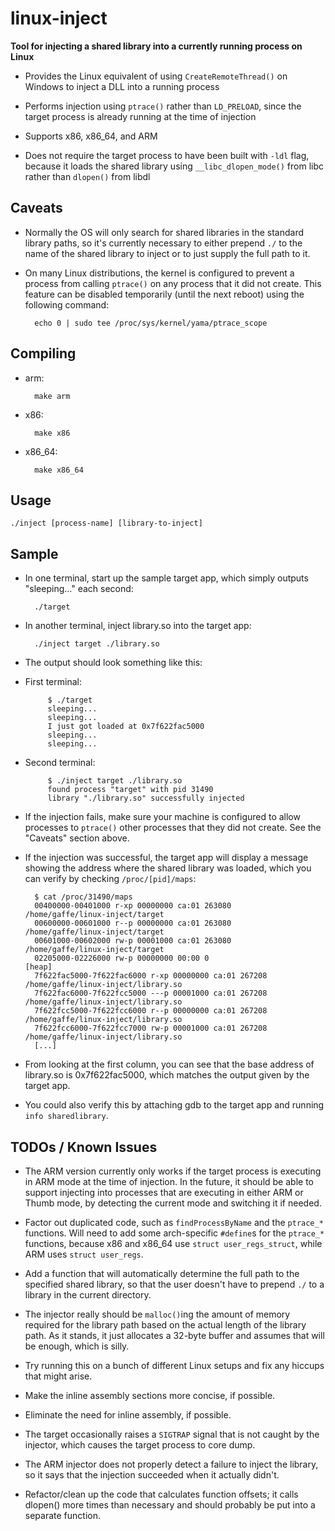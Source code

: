 # linux-inject
**Tool for injecting a shared library into a currently running process on Linux**

* Provides the Linux equivalent of using `CreateRemoteThread()` on Windows to inject a DLL into a running process

* Performs injection using `ptrace()` rather than `LD_PRELOAD`, since the target process is already running at the time of injection

* Supports x86, x86_64, and ARM

* Does not require the target process to have been built with `-ldl` flag, because it loads the shared library using `__libc_dlopen_mode()` from libc rather than `dlopen()` from libdl

## Caveats

* Normally the OS will only search for shared libraries in the standard library paths, so it's currently necessary to either prepend `./` to the name of the shared library to inject or to just supply the full path to it.

* On many Linux distributions, the kernel is configured to prevent a process from calling `ptrace()` on any process that it did not create. This feature can be disabled temporarily (until the next reboot) using the following command:

        echo 0 | sudo tee /proc/sys/kernel/yama/ptrace_scope

## Compiling

* arm:

        make arm

* x86:

        make x86

* x86_64:

        make x86_64

## Usage

    ./inject [process-name] [library-to-inject]

## Sample

* In one terminal, start up the sample target app, which simply outputs "sleeping..." each second:

        ./target

* In another terminal, inject library.so into the target app:

        ./inject target ./library.so

*  The output should look something like this:

 * First terminal:

            $ ./target
            sleeping...
            sleeping...
            I just got loaded at 0x7f622fac5000
            sleeping...
            sleeping...

 * Second terminal:

            $ ./inject target ./library.so
            found process "target" with pid 31490
            library "./library.so" successfully injected

* If the injection fails, make sure your machine is configured to allow processes to `ptrace()` other processes that they did not create. See the "Caveats" section above.

* If the injection was successful, the target app will display a message showing the address where the shared library was loaded, which you can verify by checking `/proc/[pid]/maps`:

        $ cat /proc/31490/maps
        00400000-00401000 r-xp 00000000 ca:01 263080                             /home/gaffe/linux-inject/target
        00600000-00601000 r--p 00000000 ca:01 263080                             /home/gaffe/linux-inject/target
        00601000-00602000 rw-p 00001000 ca:01 263080                             /home/gaffe/linux-inject/target
        02205000-02226000 rw-p 00000000 00:00 0                                  [heap]
        7f622fac5000-7f622fac6000 r-xp 00000000 ca:01 267208                     /home/gaffe/linux-inject/library.so
        7f622fac6000-7f622fcc5000 ---p 00001000 ca:01 267208                     /home/gaffe/linux-inject/library.so
        7f622fcc5000-7f622fcc6000 r--p 00000000 ca:01 267208                     /home/gaffe/linux-inject/library.so
        7f622fcc6000-7f622fcc7000 rw-p 00001000 ca:01 267208                     /home/gaffe/linux-inject/library.so
        [...]

* From looking at the first column, you can see that the base address of library.so is 0x7f622fac5000, which matches the output given by the target app.

* You could also verify this by attaching gdb to the target app and running `info sharedlibrary`.

## TODOs / Known Issues

* The ARM version currently only works if the target process is executing in ARM mode at the time of injection. In the future, it should be able to support injecting into processes that are executing in either ARM or Thumb mode, by detecting the current mode and switching it if needed.

* Factor out duplicated code, such as `findProcessByName` and the `ptrace_*` functions. Will need to add some arch-specific `#define`s for the `ptrace_*` functions, because x86 and x86_64 use `struct user_regs_struct`, while ARM uses `struct user_regs`.

* Add a function that will automatically determine the full path to the specified shared library, so that the user doesn't have to prepend `./` to a library in the current directory.

* The injector really should be `malloc()`ing the amount of memory required for the library path based on the actual length of the library path. As it stands, it just allocates a 32-byte buffer and assumes that will be enough, which is silly.

* Try running this on a bunch of different Linux setups and fix any hiccups that might arise.

* Make the inline assembly sections more concise, if possible.

* Eliminate the need for inline assembly, if possible.

* The target occasionally raises a `SIGTRAP` signal that is not caught by the injector, which causes the target process to core dump.

* The ARM injector does not properly detect a failure to inject the library, so it says that the injection succeeded when it actually didn't.

* Refactor/clean up the code that calculates function offsets; it calls dlopen() more times than necessary and should probably be put into a separate function.
